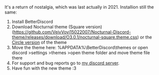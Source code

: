 It's a return of nostalgia, which was last actually in 2021.
Installion still the same:
1. Install BetterDiscord
2. Download Nocturnal theme (Square version)(https://github.com/VeivVovi15022007/Nocturnal-Discord-theme/releases/download/O3.0.1/nocturnal-square.theme.css) or the [Circle version](https://github.com/VeivVovi15022007/Nocturnal-Discord-theme/releases/download/O3.0.1/nocturnal-circle.theme.css) of the theme
3. Move the theme here: %APPDATA%\BetterDiscord\themes or open discord >settings >themes >open theme folder and move theme file there
4. For support and bug reports go to [my discord server](https://discord.gg/7GTyYnD7Ke).
5. Have fun with the new theme :3
